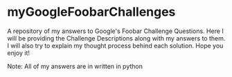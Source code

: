 # myGoogleFoobarChallenges
A repository of my answers to Google's Foobar Challenge Questions.
Here I will be providing the Challenge Descriptions along with my answers to them. I will also try to explain my thought process behind each solution. Hope you enjoy it!

Note: All of my answers are in written in python
